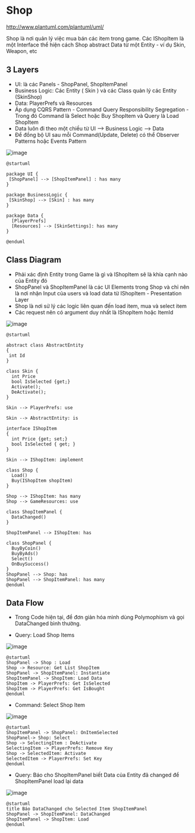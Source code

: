 # Shop
http://www.plantuml.com/plantuml/uml/

Shop là nơi quản lý việc mua bán các item trong game. Các IShopItem là một Interface thể hiện cách Shop abstract Data từ một Entity - ví dụ Skin, Weapon, etc
## 3 Layers
- UI: là các Panels - ShopPanel, ShopItemPanel
- Business Logic: Các Entity ( Skin ) và các Class quản lý các Entity (SkinShop)
- Data: PlayerPrefs và Resources
- Áp dụng CQRS Pattern - Command Query Responsibility Segregation - Trong đó Command là Select hoặc Buy ShopItem và Query là Load ShopItem
- Data luôn đi theo một chiều từ UI --> Business Logic --> Data
- Để đồng bộ UI sau mỗi Command(Update, Delete) có thể Observer Patterns hoặc Events Pattern

![image](https://user-images.githubusercontent.com/1218572/207754798-04b860c0-a1bc-4fc6-8c9f-a6c8828a3fe4.png)

```
@startuml

package UI {
 [ShopPanel] --> [ShopItemPanel] : has many
}

package BusinessLogic {
 [SkinShop] --> [Skin] : has many
}

package Data {
  [PlayerPrefs]
  [Resources] --> [SkinSettings]: has many 
}

@enduml
```
## Class Diagram

- Phải xác định Entity trong Game là gì và IShopItem sẽ là khía cạnh nào của Entity đó
- ShopPanel và ShopItemPanel là các UI Elements trong Shop và chỉ nên là nơi nhận Input của users và load data từ IShopItem - Presentation Layer
- Shop là nơi sử lý các logic liên quan đến load item, mua và select item
- Các request nên có argument duy nhất là IShopItem hoặc ItemId


![image](https://user-images.githubusercontent.com/1218572/207551348-227febf2-16f2-471b-ad39-ff5c51f60c99.png)

```
@startuml

abstract class AbstractEntity
{
 int Id
}

class Skin {
  int Price
  bool IsSelected {get;}
  Activate();
  DeActivate();
}

Skin --> PlayerPrefs: use

Skin --> AbstractEntity: is

interface IShopItem
{
  int Price {get; set;}
  bool IsSelected { get; } 
}

Skin --> IShopItem: implement

class Shop {
  Load()
  Buy(IShopItem shopItem)
}

Shop --> IShopItem: has many
Shop --> GameResources: use

class ShopItemPanel {
  DataChanged()
}

ShopItemPanel --> IShopItem: has

class ShopPanel {
  BuyByCoin()
  BuyByAds()
  Select()
  OnBuySuccess()
}
ShopPanel --> Shop: has
ShopPanel --> ShopItemPanel: has many
@enduml

```
## Data Flow

- Trong Code hiện tại, để đơn giản hóa mình dùng Polymophism và gọi DataChanged bình thường.

- Query: Load Shop Items 

![image](https://user-images.githubusercontent.com/1218572/207556688-76fc7e33-8b58-4524-8eb4-b3c13d2d0dbd.png)

```
@startuml
ShopPanel -> Shop : Load
Shop -> Resource: Get List ShopItem
ShopPanel -> ShopItemPanel: Instantiate
ShopItemPanel -> ShopItem: Load Data
ShopItem -> PlayerPrefs: Get IsSelected
ShopItem -> PlayerPrefs: Get IsBought
@enduml
```

- Command: Select Shop Item

![image](https://user-images.githubusercontent.com/1218572/207556607-0fcdc761-c97b-4972-af96-b6a04610d8ec.png)

```
@startuml
ShopItemPanel -> ShopPanel: OnItemSelected
ShopPanel-> Shop: Select
Shop -> SelectingItem : DeActivate
SelectingItem -> PlayerPrefs: Remove Key
Shop -> SelectedItem: Activate
SelectedItem -> PlayerPrefs: Set Key
@enduml
```
- Query: Báo cho ShopItemPanel biết Data của Entity đã changed để ShopItemPanel load lại data

![image](https://user-images.githubusercontent.com/1218572/207753746-e2ba0041-a353-49b9-bcf1-3ddada1a577f.png)

```
@startuml
title Báo DataChanged cho Selected Item ShopItemPanel
ShopPanel -> ShopItemPanel: DataChanged
ShopItemPanel -> ShopItem: Load
@enduml
```

